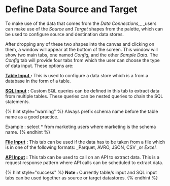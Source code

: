 # Define Data Source and Target

To make use of the data that comes from the _Data Connections_,\_ \_users can make use of the _Source_ and _Target_ shapes from the palette, which can be used to configure source and destination data stores.

After dropping any of these two shapes into the canvas and clicking on them, a window will appear at the bottom of the screen. This window will show two main tabs, one named _Config,_ and the other _Sample Data._ The _Config_ tab will provide four tabs from which the user can choose the type of data input. These options are:

[**Table Input** ](input-table-s-from-database.md)**:** This is used to configure a data store which is a from a database in the form of a table.

[**SQL Input**](input-sql-data.md) **:** Custom SQL queries can be defined in this tab to extract data from multiple tables. These queries can be nested queries to chain the SQL statements.



{% hint style="warning" %}
Always prefix schema name before the table name as a good practice.&#x20;

Example : select \* from marketing.users where marketing is the schema name.
{% endhint %}

[**File Input**](input-files/) **:** This tab can be used if the data has to be taken from a file which is in one of the following formats: \_Parquet, AVRO, JSON, CSV \_or _Excel._

[**API Input**](api-source.md) **:** This tab can be used to call on an API to extract data. This is a request response pattern where API calls can be scheduled to extract data.

{% hint style="success" %}
**Note :** Currently table/s input and SQL input tabs can be used together as source or target datastores.
{% endhint %}
